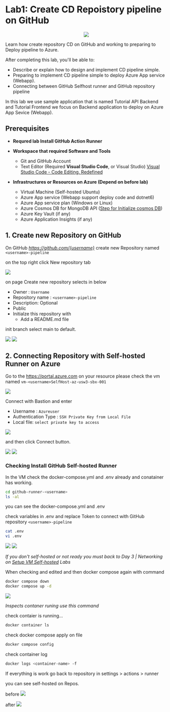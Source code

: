# Lab1: Create CD Repoistory pipeline on GitHub

<div align=center><img src="../src/lab101-diagram.svg"></div>

Learn how create repository CD on GitHub and working to preparing to Deploy pipeline to Azure.

After completing this lab, you'll be able to:

- Describe or explain how to design and implement CD pipeline simple.
- Preparing to implement CD pipeline simple to deploy Azure App service (Webapp).
- Connecting between GitHub Selfhost runner and GitHub repository pipeline

In this lab we use sample application that is named Tutorial API Backend and Tutorial Frontend we focus on Backend application to deploy on Azure App Sevice (Webapp).

## Prerequisites

- <b>Requred lab Install GitHub Action Runner</b>
- <b>Workspace that required Software and Tools</b>
    - Git and GitHub Account
    - Text Editor (Required <b>Visual Studio Code</b>, or Visual Studio) [Visual Studio Code - Code Editing. Redefined](https://code.visualstudio.com/)

- <b>Infrastructures or Resources on Azure (Depend on before lab)</b>
    - Virtual Machine (Self-hosted Ubuntu)
    - Azure App service (Webapp support deploy code and dotnet6) 
    - Azure App service plan (Windows or Linux)
    - Azure Cosmos DB for MongoDB API ([Step for Initialize cosmos DB](./init-cosmos-db.md))
    - Azure Key Vault (if any)
    - Azure Application Insights (if any)

## 1. Create new Repository on GitHub

On GitHub <i>https://github.com/{username}</i> create new Repository named ```<username>-pipeline```

on the top right click New repository tab

<img src="../src/new-repo-on-profile.png">

on page Create new repository selects in below

- Owner : `Username`
- Repository name : `<username>-pipeline`
- Description: Optional
- Public
- Initialze this repository with
    - Add a README.md file

init branch select main to default.

<img src="../src/create-new-repo-cd.png">

<img src="../src/first-repo-cd.png">

## 2. Connecting Repository with Self-hosted Runner on Azure

Go to the https://portal.azure.com on your resource please check the vm named `vm-<username>SelfHost-az-usw3-sbx-001`

<img src="../src/rg-vm-selfhosted.png">

Connect with Bastion and enter

- Username : `Azureuser`
- Authentication Type : `SSH Private Key from Local File`
- Local file: `select private key to access`

<img src="../src/overview-vm-selfhost-connect-bastion.png">

and then click Connect button.

<img src="../src/vm-connect-login.png">

<img src="../src/in-vm-login.png">

### Checking Install GitHub Self-hosted Runner

In the VM check the docker-compose.yml and .env already and conatainer has working.

```bash
cd github-runner-<username>
ls -al
```

you can see the docker-compose.yml and .env

check variables in .env and replace Token to connect with GitHub repository `<username>-pipeline`

```bash
cat .env
vi .env
```

<img src="../src/check-docker-compose-file.png">

<img src="../src/edit-env.png">


*If you don't self-hosted or not ready you must back to Day 3 | Networking on [Setup VM Self-hosted](https://mimotech.atlassian.net/wiki/spaces/CDC/pages/12863209535/Day+03+Labs+-+Networking+and+VM#Install-Self-hosted-Github-Runner) Labs*

When checking and edited and then docker compose again with command

```bash
docker compose down
docker compose up -d
```

<img src="../src/run-docker-compse-d.png">

 
*Inspects contaner runing use this command*

check contaier is running...

```bash
docker container ls
```

check docker compose apply on file

```bash
docker compose config
```

check container log

```bash
docker logs <container-name> -f
```

If everything is work go back to repository in settings > actions > runner

you can see self-hosted on Repos.

before
<img src="../src/repo-selfhost-runner-no.png">

after
<img src="../src/repo-selfhost-runner-runing.png">
